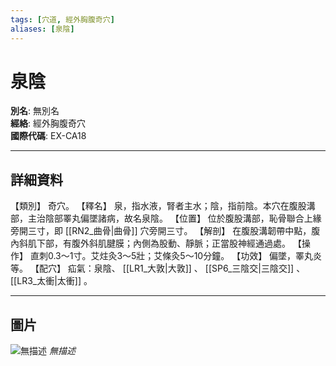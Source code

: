 ```yaml
---
tags: [穴道, 經外胸腹奇穴]
aliases: [泉陰]
---
```


# 泉陰

**別名**: 無別名  
**經絡**: 經外胸腹奇穴  
**國際代碼**: EX-CA18  

---

## 詳細資料
【類別】
奇穴。
【釋名】
泉，指水液，腎者主水；陰，指前陰。本穴在腹股溝部，主治陰部睪丸偏墜諸病，故名泉陰。
【位置】
位於腹股溝部，恥骨聯合上緣旁開三寸，即 [[RN2_曲骨|曲骨]] 穴旁開三寸。
【解剖】
在腹股溝韌帶中點，腹內斜肌下部，有腹外斜肌腱膜；內側為股動、靜脈；正當股神經通過處。
【操作】
直刺0.3～1寸。艾炷灸3～5壯；艾條灸5～10分鐘。
【功效】
偏墜，睪丸炎等。
【配穴】
疝氣：泉陰、 [[LR1_大敦|大敦]] 、 [[SP6_三陰交|三陰交]] 、 [[LR3_太衝|太衝]] 。

---

## 圖片
![無描述](https://yibian.hopto.org/pic/shu16/504.gif)
_無描述_

